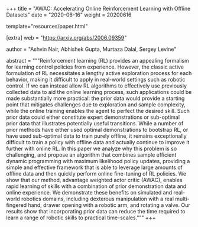 +++
title = "AWAC: Accelerating Online Reinforcement Learning with Offline Datasets"
date = "2020-06-16"
weight = 20200616

template="resources/paper.html"

[extra]
web = "https://arxiv.org/abs/2006.09359"

author = "Ashvin Nair, Abhishek Gupta, Murtaza Dalal, Sergey Levine"

abstract = """Reinforcement learning (RL) provides an appealing formalism for learning control policies from experience. However, the classic active formulation of RL necessitates a lengthy active exploration process for each behavior, making it difficult to apply in real-world settings such as robotic control. If we can instead allow RL algorithms to effectively use previously collected data to aid the online learning process, such applications could be made substantially more practical: the prior data would provide a starting point that mitigates challenges due to exploration and sample complexity, while the online training enables the agent to perfect the desired skill. Such prior data could either constitute expert demonstrations or sub-optimal prior data that illustrates potentially useful transitions. While a number of prior methods have either used optimal demonstrations to bootstrap RL, or have used sub-optimal data to train purely offline, it remains exceptionally difficult to train a policy with offline data and actually continue to improve it further with online RL. In this paper we analyze why this problem is so challenging, and propose an algorithm that combines sample efficient dynamic programming with maximum likelihood policy updates, providing a simple and effective framework that is able to leverage large amounts of offline data and then quickly perform online fine-tuning of RL policies. We show that our method, advantage weighted actor critic (AWAC), enables rapid learning of skills with a combination of prior demonstration data and online experience. We demonstrate these benefits on simulated and real-world robotics domains, including dexterous manipulation with a real multi-fingered hand, drawer opening with a robotic arm, and rotating a valve. Our results show that incorporating prior data can reduce the time required to learn a range of robotic skills to practical time-scales."""
+++
